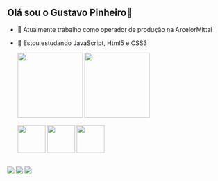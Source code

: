 ## Olá sou o Gustavo Pinheiro👋

- 🔭 Atualmente trabalho como operador de produção na ArcelorMittal
- 🌱 Estou estudando JavaScript, Html5 e CSS3

  <a href="https://github.com/GustavoAP1"></a>
  <img height="150em" src="https://github-readme-stats.vercel.app/api?username=GustavoAP1&theme=gotham&show_icons=true&hide_border=false&count_private=true"/>
  <img height="150em" src="https://github-readme-stats.vercel.app/api/top-langs/?username=GustavoAP1&theme=gotham&show_icons=true&hide_border=false&layout=compact"/>

  <div display="inline-block">
      <img height="64em" src="https://cdn.jsdelivr.net/gh/devicons/devicon@latest/icons/javascript/javascript-original.svg" />
      <img height="64em" src="https://cdn.jsdelivr.net/gh/devicons/devicon@latest/icons/html5/html5-original.svg" />
      <img height="64em" src="https://cdn.jsdelivr.net/gh/devicons/devicon@latest/icons/css3/css3-original.svg" />
 </div>
 
 ##

<div display="inline-block">
  <a href = "mailto:gustavoapinheiro1@gmail.com"><img src="https://img.shields.io/badge/-Gmail-FF0000?style=for-the-badge&logo=gmail&logoColor=white" target="_blank"></a>
  <a href="https://www.linkedin.com/in/gustavo-pinheiro-1064ba318/" target="_blank"><img src="https://img.shields.io/badge/-LinkedIn-%230077B5?style=for-the-badge&logo=linkedin&logoColor=white" target="_blank"></a> 
  <a href="https://www.linkedin.com/in/rafaella-ballerini-45875016a" target="_blank"><img src="https://img.shields.io/badge/-Whatsapp-%EA4335?style=for-the-badge&logo=whatsapp&logoColor=white" target="_blank"></a>
</div>


